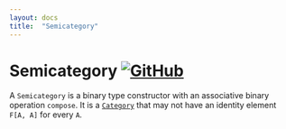 ```yaml
---
layout: docs
title:  "Semicategory"
---
```


# Semicategory [![GitHub](../img/github.png)](https://github.com/scalaz/scalaz/blob/series/8.0.x/base/shared/src/main/scala/scalaz/ct/semicategory.scala)

A `Semicategory` is a binary type constructor with an associative binary 
operation `compose`. It is a [`Category`](./Category.html) that may not have
an identity element `F[A, A]` for every `A`.
